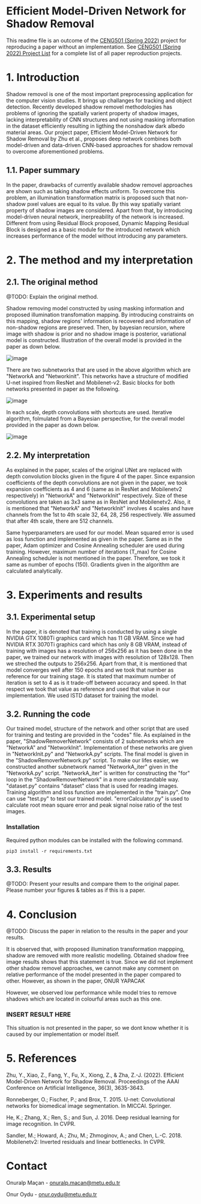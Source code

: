 # Efficient Model-Driven Network for Shadow Removal

This readme file is an outcome of the [CENG501 (Spring 2022)](https://ceng.metu.edu.tr/~skalkan/DL/) project for reproducing a paper without an implementation. See [CENG501 (Spring 2022) Project List](https://github.com/CENG501-Projects/CENG501-Spring2022) for a complete list of all paper reproduction projects.

# 1. Introduction

Shadow removol is one of the most important preprocessing application for the computer vision studies.  It brings up challanges for tracking and object detection. Recently developed shadow removel methodologies has problems of ignoring the spatially varient property of shadow images, lacking interpretability of CNN structures and not using masking information in the dataset efficiently resulting in ligthing the nonshadow dark albedo material areas. Our project paper, Efficient Model-Driven Network for Shadow Removal by Zhu et al., proposes deep network combines both model-driven and data-driven CNN-based approaches for shadow removal to overcome aforementioned problems. 


## 1.1. Paper summary

In the paper, drawbacks of currently available shadow removel approaches are shown such as taking shadow effects uniform. To overcome this problem, an illumination transformation matrix is proposed such that non-shadow pıxel values are equal to its value. By this way spatially variant property of shadow images are considered. Apart from that, by introducing model-driven neural network, inerpreability of the network is increased.  Different from using Residual Block proposed, Dynamic Mapping Residual Block is designed as a basic module for the introduced network which increases performance of the model without introducing any parameters.

# 2. The method and my interpretation

## 2.1. The original method

@TODO: Explain the original method.

Shadow removing model constructed by using masking information and proposed illumination transfomation mapping. By introducing constraints on this mapping, shadow regions' information is recovered and information of non-shadow regions are preserved. Then, by bayesian recursion, where image with shadow is prior and no shadow image is posterior, variational model is constructed. Illustration of the overall model is provided in the paper as down below.

![image](https://user-images.githubusercontent.com/108632459/177399131-59faaa8a-0ba9-429c-93ef-af0e550836a9.png)


There are two subnetworks that are used in the above algorithm which are "NetworkA and "Networkinit". This networks have a structure of modified U-net inspired from ResNet and Mobilenet-v2. Basic blocks for both networks presented in paper as the following.

![image](https://user-images.githubusercontent.com/82730997/177494801-005ce976-a987-4008-8199-a2cb59ac17b5.png)

In each scale, depth convolutions with shortcuts are used. Iterative algorithm, folmulated from a Bayesian perspective, for the overall model provided in the paper as down below.

![image](https://user-images.githubusercontent.com/108632459/177399514-a443c4ba-003e-4042-8164-fe47fa4f100b.png)


## 2.2. My interpretation 

As explained in the paper, scales of the original UNet are replaced with depth convolution blocks given in the figure 4 of the paper. Since expansion coefficients of the depth convolutions are not given in the paper, we took expansion coefficients as 4 and 6 (same as in ResNet and Mobilenetv2 respectively) in "NetworkA" and "NetworkInit" respectively. Size of these convolutions are taken as 3x3 same as in ResNet and Mobilenetv2. Also, it is mentioned that "NetworkA" and "NetworkInit" involves 4 scales and have channels from the 1st to 4th scale 32, 64, 28, 256 respectively. We assumed that after 4th scale, there are 512 channels. 

Same hyperparameters are used for our model. Mean squared error is used as loss function and implemented as given in the paper. Same as in the paper, Adam optimizer and Cosine Annealing scheduler are used during training. However, maximum number of iterations (T_max) for Cosine Annealing scheduler is not mentioned in the paper. Therefore, we took it same as number of epochs (150). Gradients given in the algorithm are calculated analytically.

# 3. Experiments and results

## 3.1. Experimental setup

In the paper, it is denoted that training is conducted by using a single NVIDIA GTX 1080Ti graphics card which has 11 GB VRAM. Since we had NVIDIA RTX 3070Ti graphics card which has only 8 GB VRAM, instead of training with images has a resolution of 256x256 as it has been done in the paper, we trained our network with images with resolution of 128x128. Then we streched the outputs to 256x256. Apart from that, it is mentioned that model converges well after 150 epochs and we took that number as reference for our training stage. It is stated that maximum number of iteration is set to 4 as is it trade-off between accuracy and speed. In that respect we took that value as reference and used that value in our implementation. We used ISTD dataset for training the model.

## 3.2. Running the code

Our trained model, structure of the network and other script that are used for training and testing are provided in the "codes" file. As explained in the  paper, "ShadowRemoverNetwork" consists of 2 subnetworks which are "NetworkA" and "NetworkInit". Implementation of these networks are given in "NetworkInit.py" and "NetworkA.py" scripts. The final model is given in the "ShadowRemoverNetwork.py" script. To make our lifes easier, we constructed another subnetwork named "NetworkA_iter" given in the "NetworkA.py" script. "NetworkA_iter" is written for constructing the "for" loop in the "ShadowRemoverNetwork" in a more understandable way. "dataset.py" contains "dataset" class that is used for reading images. Training algorithm and loss function are implemented in the "train.py". One can use "test.py" to test our trained model. "errorCalculator.py" is used to calculate root mean square error and peak signal noise ratio of the test images.

### Installation

Required python modules can be installed with the following command.
````
pip3 install -r requirements.txt
````

## 3.3. Results

@TODO: Present your results and compare them to the original paper. Please number your figures & tables as if this is a paper.

# 4. Conclusion

@TODO: Discuss the paper in relation to the results in the paper and your results.

It is observed that, with proposed illumination transformation mappping, shadow are removed with more realistic modelling. Obtained shadow free image results shows that this statement is true. Since we did not implement other shadow removel approaches, we cannot make any comment on relative performance of the model presented in the paper compared to other. However, as shown in the paper, ONUR YAPACAK

However, we observed low performance while model tries to remove shadows which are located in colourful areas such as this one. 

### INSERT RESULT HERE ####

This situation is not presented in the paper, so we dont know whether it is caused by our implementation or model itself.

# 5. References

Zhu, Y., Xiao, Z., Fang, Y., Fu, X., Xiong, Z., & Zha, Z.-J. (2022). Efficient Model-Driven Network for Shadow Removal. Proceedings of the AAAI Conference on Artificial Intelligence, 36(3), 3635-3643.

Ronneberger, O.; Fischer, P.; and Brox, T. 2015. U-net: Convolutional networks for biomedical image segmentation. In MICCAI. Springer.

He, K.; Zhang, X.; Ren, S.; and Sun, J. 2016. Deep residual learning for image recognition. In CVPR.


Sandler, M.; Howard, A.; Zhu, M.; Zhmoginov, A.; and Chen, L.-C. 2018. Mobilenetv2: Inverted residuals and linear bottlenecks. In CVPR.


# Contact

Onuralp Maçan - onuralp.macan@metu.edu.tr

Onur Oydu - onur.oydu@metu.edu.tr
